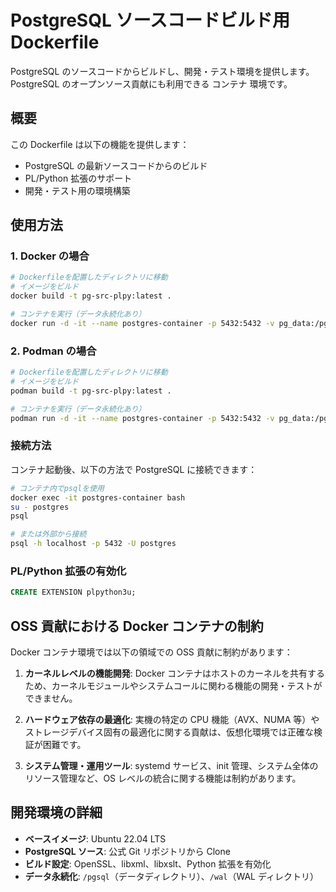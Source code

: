 # PostgreSQL ソースコードビルド用 Dockerfile

PostgreSQL のソースコードからビルドし、開発・テスト環境を提供します。  
PostgreSQL のオープンソース貢献にも利用できる コンテナ 環境です。

## 概要

この Dockerfile は以下の機能を提供します：

-   PostgreSQL の最新ソースコードからのビルド
-   PL/Python 拡張のサポート
-   開発・テスト用の環境構築

## 使用方法

### 1. Docker の場合

```bash
# Dockerfileを配置したディレクトリに移動
# イメージをビルド
docker build -t pg-src-plpy:latest .

# コンテナを実行（データ永続化あり）
docker run -d -it --name postgres-container -p 5432:5432 -v pg_data:/pgsql -v pg_wal:/wal pg-src-plpy:latest
```

### 2. Podman の場合

```bash
# Dockerfileを配置したディレクトリに移動
# イメージをビルド
podman build -t pg-src-plpy:latest .

# コンテナを実行（データ永続化あり）
podman run -d -it --name postgres-container -p 5432:5432 -v pg_data:/pgsql -v pg_wal:/wal pg-src-plpy:latest
```

### 接続方法

コンテナ起動後、以下の方法で PostgreSQL に接続できます：

```bash
# コンテナ内でpsqlを使用
docker exec -it postgres-container bash
su - postgres
psql

# または外部から接続
psql -h localhost -p 5432 -U postgres
```

### PL/Python 拡張の有効化

```sql
CREATE EXTENSION plpython3u;
```

## OSS 貢献における Docker コンテナの制約

Docker コンテナ環境では以下の領域での OSS 貢献に制約があります：

1. **カーネルレベルの機能開発**: Docker コンテナはホストのカーネルを共有するため、カーネルモジュールやシステムコールに関わる機能の開発・テストができません。

2. **ハードウェア依存の最適化**: 実機の特定の CPU 機能（AVX、NUMA 等）やストレージデバイス固有の最適化に関する貢献は、仮想化環境では正確な検証が困難です。

3. **システム管理・運用ツール**: systemd サービス、init 管理、システム全体のリソース管理など、OS レベルの統合に関する機能は制約があります。

## 開発環境の詳細

-   **ベースイメージ**: Ubuntu 22.04 LTS
-   **PostgreSQL ソース**: 公式 Git リポジトリから Clone
-   **ビルド設定**: OpenSSL、libxml、libxslt、Python 拡張を有効化
-   **データ永続化**: `/pgsql`（データディレクトリ）、`/wal`（WAL ディレクトリ）
